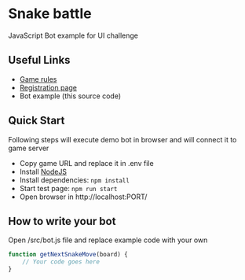 # Snake battle
JavaScript Bot example for UI challenge

## Useful Links
 * [Game rules](http://codenjoy.com/codenjoy-contest/resources/help/snakebattle.html)
 * [Registration page](http://codenjoy.com/codenjoy-contest/register)
 * Bot example (this source code)

## Quick Start
Following steps will execute demo bot in browser and will connect it to game server
  * Copy game URL and replace it in .env file
  * Install [NodeJS](https://nodejs.org/en/)
  * Install dependencies: `npm install`
  * Start test page: `npm run start`
  * Open browser in http://localhost:PORT/

## How to write your bot
Open /src/bot.js file and replace example code with your own
```javascript
function getNextSnakeMove(board) {
    // Your code goes here
}
```